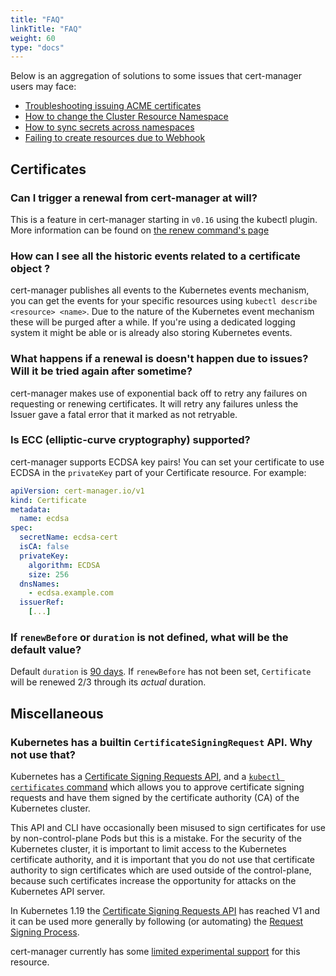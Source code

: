 ```yaml
---
title: "FAQ"
linkTitle: "FAQ"
weight: 60
type: "docs"
---
```


Below is an aggregation of solutions to some issues that cert-manager users may
face:


- [Troubleshooting issuing ACME certificates](./acme/)
- [How to change the Cluster Resource Namespace](./cluster-resource/)
- [How to sync secrets across namespaces](./kubed/)
- [Failing to create resources due to Webhook](./webhook/)

## Certificates

### Can I trigger a renewal from cert-manager at will?

This is a feature in cert-manager starting in `v0.16` using the kubectl plugin. More information can be found on [the renew command's page](../usage/kubectl-plugin/#renew)

### How can I see all the historic events related to a certificate object ?

cert-manager publishes all events to the Kubernetes events mechanism, you can get the events for your specific resources using `kubectl describe <resource> <name>`.
Due to the nature of the Kubernetes event mechanism these will be purged after a while. If you're using a dedicated logging system it might be able or is already also storing Kubernetes events.

### What happens if a renewal is doesn't happen due to issues? Will it be tried again after sometime?

cert-manager makes use of exponential back off to retry any failures on requesting or renewing certificates. It will retry any failures unless the Issuer gave a fatal error that it marked as not retryable.

### Is ECC (elliptic-curve cryptography) supported?

cert-manager supports ECDSA key pairs! You can set your certificate to use ECDSA  in the `privateKey` part of your Certificate resource.
For example:
```yaml
apiVersion: cert-manager.io/v1
kind: Certificate
metadata:
  name: ecdsa
spec:
  secretName: ecdsa-cert
  isCA: false
  privateKey:
    algorithm: ECDSA
    size: 256
  dnsNames:
    - ecdsa.example.com
  issuerRef:
    [...]
```

### If `renewBefore` or `duration` is not defined, what will be the default value?
Default `duration` is [90 days](https://github.com/jetstack/cert-manager/blob/v1.2.0/pkg/apis/certmanager/v1/const.go#L26). If `renewBefore` has not been set, `Certificate` will be renewed 2/3 through its _actual_ duration.

## Miscellaneous

### Kubernetes has a builtin `CertificateSigningRequest` API. Why not use that?

Kubernetes has a [Certificate Signing Requests API],
and a [`kubectl certificates` command] which allows you to approve certificate signing requests
and have them signed by the certificate authority (CA) of the Kubernetes cluster.

This API and CLI have occasionally been misused to sign certificates for use by non-control-plane Pods but this is a mistake.
For the security of the Kubernetes cluster, it is important to limit access to the Kubernetes certificate authority,
and it is important that you do not use that certificate authority to sign certificates which are used outside of the control-plane,
because such certificates increase the opportunity for attacks on the Kubernetes API server.

In Kubernetes 1.19 the [Certificate Signing Requests API] has reached V1
and it can be used more generally by following (or automating) the [Request Signing Process].

cert-manager currently has some [limited experimental support] for this resource.

[Certificate Signing Requests API]: https://kubernetes.io/docs/reference/generated/kubernetes-api/v1.19/#certificatesigningrequest-v1-certificates-k8s-io
[`kubectl certificates` command]: https://kubernetes.io/docs/reference/generated/kubectl/kubectl-commands#certificate
[Request signing process]: https://kubernetes.io/docs/reference/access-authn-authz/certificate-signing-requests/#request-signing-process
[limited experimental support]: ../usage/kube-csr/
